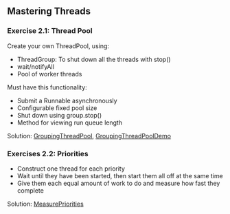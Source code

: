 Mastering Threads
-----------------

### Exercise 2.1: Thread Pool
Create your own ThreadPool, using:
* ThreadGroup: To shut down all the threads with stop()
* wait/notifyAll
* Pool of worker threads

Must have this functionality:
* Submit a Runnable asynchronously
* Configurable fixed pool size
* Shut down using group.stop()
* Method for viewing run queue length

Solution:
[GroupingThreadPool](p02exer/GroupingThreadPool.java),
[GroupingThreadPoolDemo](p02exer/GroupingThreadPoolDemo.java)

### Exercises 2.2: Priorities
* Construct one thread for each priority
* Wait until they have been started, then start them all off at the same time
* Give them each equal amount of work to do and measure how fast they complete

Solution:
[MeasurePriorities](p02exer/MeasurePriorities.java)